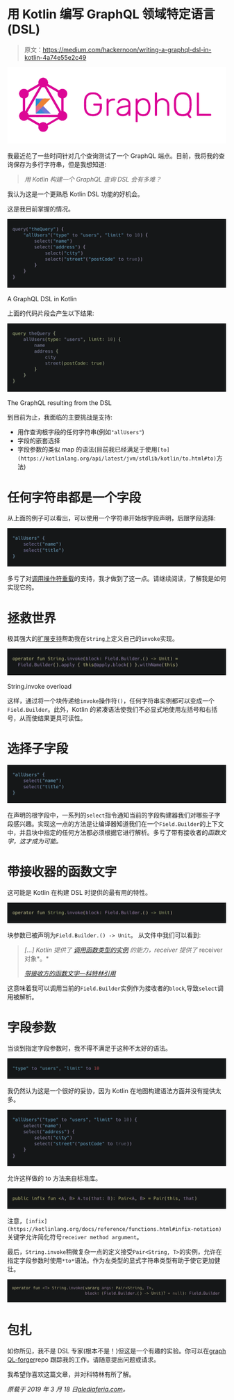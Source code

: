 # 用 Kotlin 编写 GraphQL 领域特定语言(DSL)

> 原文：<https://medium.com/hackernoon/writing-a-graphql-dsl-in-kotlin-4a74e55e2c49>

![](img/60c7b67efaaa287625c6d9003456ff47.png)

我最近花了一些时间针对几个查询测试了一个 GraphQL 端点。目前，我将我的查询保存为多行字符串，但是我想知道:

> *用 Kotlin 构建一个 GraphQL 查询 DSL 会有多难？*

我认为这是一个更熟悉 Kotlin DSL 功能的好机会。

这是我目前掌握的情况。

![](img/e054975264f519d39b04e37bfab40abf.png)

A GraphQL DSL in Kotlin

上面的代码片段会产生以下结果:

![](img/0eed83f17f4e83a8c3910be7bfdc3536.png)

The GraphQL resulting from the DSL

到目前为止，我面临的主要挑战是支持:

*   用作查询根字段的任何字符串(例如`"allUsers"`)
*   字段的嵌套选择
*   字段参数的类似 map 的语法(目前我已经满足于使用`[to](https://kotlinlang.org/api/latest/jvm/stdlib/kotlin/to.html#to)`方法)

# 任何字符串都是一个字段

从上面的例子可以看出，可以使用一个字符串开始根字段声明，后跟字段选择:

![](img/7fc61d9a577d3109ecfb8bee8fb20112.png)

多亏了对[调用操作符重载](https://kotlinlang.org/docs/reference/operator-overloading.html#invoke)的支持，我才做到了这一点。请继续阅读，了解我是如何实现它的。

# 拯救世界

极其强大的[扩展支持](https://kotlinlang.org/docs/reference/extensions.html)帮助我在`String`上定义自己的`invoke`实现。

![](img/ed2b2214456c63a5b7d1c3bb0e684c8c.png)

String.invoke overload

这样，通过将一个块传递给`invoke`操作符`()`，任何字符串实例都可以变成一个`Field.Builder`。此外，Kotlin 的紧凑语法使我们不必显式地使用左括号和右括号，从而使结果更具可读性。

# 选择子字段

![](img/7fc61d9a577d3109ecfb8bee8fb20112.png)

在声明的根字段中，一系列的`select`指令通知当前的字段构建器我们对哪些子字段感兴趣。实现这一点的方法是让编译器知道我们在一个`Field.Builder`的上下文中，并且块中指定的任何方法都必须根据它进行解析。多亏了带有接收者的*函数文字，这才成为可能。*

# 带接收器的函数文字

这可能是 Kotlin 在构建 DSL 时提供的最有用的特性。

![](img/36286af19ffccaf606bbe92cff2fdd4a.png)

块参数已被声明为`Field.Builder.() -> Unit`。
从文件中我们可以看到:

> *[…] Kotlin 提供了* [*调用函数类型的实例*](https://kotlinlang.org/docs/reference/lambdas.html#invoking-a-function-type-instance) *的能力，receiver 提供了* receiver 对象*。*
> 
> [*带接收方的函数文字—科特林引用*](https://kotlinlang.org/docs/reference/lambdas.html#function-literals-with-receiver)

这意味着我可以调用当前的`Field.Builder`实例作为接收者的`block`,导致`select`调用被解析。

# 字段参数

当谈到指定字段参数时，我不得不满足于这种不太好的语法。

![](img/d17a5e7d2f1010dfbc687cfb622669ee.png)

我仍然认为这是一个很好的妥协，因为 Kotlin 在地图构建语法方面并没有提供太多。

![](img/2eaa6e28768580229c47b4c2bc1de78a.png)

允许这样做的 to 方法来自标准库。

![](img/a05436a7c770f0a3b861a486550c30e5.png)

注意，`[infix](https://kotlinlang.org/docs/reference/functions.html#infix-notation)`关键字允许简化符号`receiver method argument`。

最后，`String.invoke`稍微复杂一点的定义接受`Pair<String, T>`的实例，允许在指定字段参数时使用`*to*`语法。作为左类型的显式字符串类型有助于使它更加健壮。

![](img/a349b7b41ff1717eacf2d70ff13059ec.png)

# 包扎

如你所见，我不是 DSL 专家(根本不是！)但这是一个有趣的实验。你可以在[graph QL-forger](https://github.com/alediaferia/graphql-forger)repo 跟踪我的工作。请随意提出问题或请求。

我希望你喜欢这篇文章，并对科特林有所了解。

*原载于 2019 年 3 月 18 日*[*alediaferia.com*](https://alediaferia.com/2019/03/18/writing-graphql-dsl-kotlin/)*。*